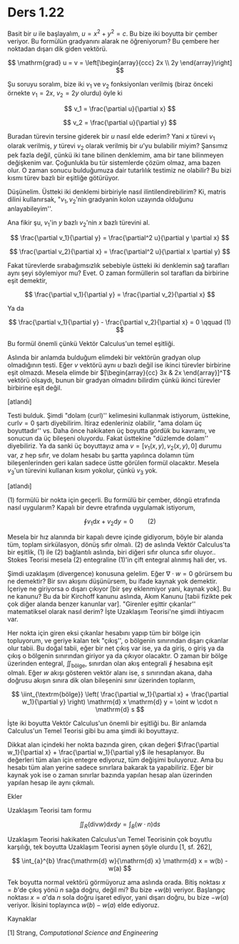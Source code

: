 # Ders 1.22

Basit bir $u$ ile başlayalım, $u = x^2 + y^2 = c$. Bu bize iki boyutta bir
çember veriyor. Bu formülün gradyanını alarak ne öğreniyorum? Bu çembere her
noktadan dışarı dik giden vektörü.

$$
\mathrm{grad} u = v = \left[\begin{array}{ccc}
2x \\ 2y
\end{array}\right]
$$

Şu soruyu soralım, bize iki $v_1$ ve $v_2$ fonksiyonları verilmiş (biraz önceki
örnekte $v_1 = 2x$, $v_2 = 2y$ olurdu) öyle ki

$$
v_1 = \frac{\partial u}{\partial x}
$$

$$
v_2 = \frac{\partial u}{\partial y}
$$

Buradan türevin tersine giderek bir $u$ nasıl elde ederim? Yani $x$ türevi $v_1$
olarak verilmiş, $y$ türevi $v_2$ olarak verilmiş bir $u$'yu bulabilir miyim?
Şansımız pek fazla değil, çünkü iki tane bilinen denklemim, ama bir tane
bilinmeyen değişkenim var. Çoğunlukla bu tür sistemlerde çözüm olmaz, ama bazen
olur. O zaman sonucu bulduğumuza dair tutarlılık testimiz ne olabilir?
Bu bizi kısmı türev bazlı bir eşitliğe götürüyor.

Düşünelim. Üstteki iki denklemi birbiriyle nasıl ilintilendirebilirim? Ki,
matris dilini kullanırsak, "$v_1,v_2$'nin gradyanin kolon uzayında olduğunu
anlayabileyim''. 

Ana fikir şu, $v_1$'in $y$ bazlı $v_2$'nin $x$ bazlı türevini al.

$$
\frac{\partial v_1}{\partial y} = \frac{\partial^2 u}{\partial y \partial x}
$$

$$
\frac{\partial v_2}{\partial x} = \frac{\partial^2 u}{\partial x \partial y}
$$

Fakat türevlerde sırabağımsızlık sebebiyle üstteki iki denklemin sağ tarafları
aynı şeyi söylemiyor mu? Evet. O zaman formüllerin sol tarafları da birbirine
eşit demektir,

$$
\frac{\partial v_1}{\partial y} = \frac{\partial v_2}{\partial x} 
$$

Ya da

$$
\frac{\partial v_1}{\partial y} - \frac{\partial v_2}{\partial x} = 0
\qquad (1)
$$

Bu formül önemli çünkü Vektör Calculus'un temel eşitliği.

Aslında bir anlamda bulduğum elimdeki bir vektörün gradyan olup olmadığının
testi. Eğer $v$ vektörü aynı $u$ bazlı değil ise ikinci türevler birbirine
eşit olmazdı. Mesela elimde bir $[\begin{array}{cc} 3x & 2x \end{array}]^T$
vektörü olsaydı, bunun bir gradyan olmadını bilirdim çünkü ikinci türevler
birbirine eşit değil.

[atlandı]

Testi bulduk. Şimdi "dolam (curl)'' kelimesini kullanmak istiyorum, üsttekine,
$\mathrm{curl} v = 0$ şartı diyebilirim. İtiraz edenleriniz olabilir, "ama dolam üç
boyuttadır'' vs. Daha önce hakikaten üç boyutta gördük bu kavramı, ve sonucun da
üç bileşeni oluyordu. Fakat üsttekine "düzlemde dolam'' diyebiliriz.  Ya da
sanki üç boyuttayız ama $v = [v_1(x,y), v_2(x,y), 0]$ durumu var, $z$ hep sıfır,
ve dolam hesabı bu şartta yapılınca dolamın tüm bileşenlerinden geri kalan
sadece üstte görülen formül olacaktır. Mesela $v_3$'un türevini kullanan kısım
yokolur, çünkü $v_3$ yok.

[atlandı]

(1) formülü bir nokta için geçerli. Bu formülü bir çember, döngü etrafında
nasıl uygularım? Kapalı bir devre etrafında uygulamak istiyorum,

$$
\oint v_1 \mathrm{d} x + v_2 \mathrm{d} y = 0
\qquad (2)
$$
 
Mesela bir hız alanında bir kapalı devre içinde gidiyorum, böyle bir alanda tüm,
toplam sirkülasyon, dönüş sıfır olmalı. (2) de aslında Vektör Calculus'ta bir
eşitlik, (1) ile (2) bağlantılı aslında, biri diğeri sıfır olunca sıfır oluyor..
Stokes Teorisi mesela (2) entegraline (1)'in çift entegral alınmış hali der, vs.

Şimdi uzaklaşım (divergence) konusuna gelelim. Eğer $\nabla \cdot w = 0$
görürsem bu ne demektir? Bir sıvı akışını düşünürsem, bu ifade kaynak yok
demektir. İçeriye ne giriyorsa o dışarı çıkıyor [bir şey eklenmiyor yani, kaynak
yok]. Bu ne kanunu? Bu da bir Kirchoff kanunu aslında, Akım Kanunu [tabii
fizikte pek çok diğer alanda benzer kanunlar var]. "Girenler eşittir çıkanlar''
matematiksel olarak nasıl derim? İşte Uzaklaşım Teorisi'ne şimdi ihtiyacım var.

Her nokta için giren eksi çıkanlar hesabını yapıp tüm bir bölge için topluyorum,
ve geriye kalan tek "çıkış'', o bölgenin sınırından dışarı çıkanlar olur tabii.
Bu doğal tabii, eğer bir net çıkış var ise, ya da giriş, o giriş ya da çıkış o
bölgenin sınırından giriyor ya da çıkıyor olacaktır. O zaman bir bölge üzerinden
entegral, $\iint_{\textrm{bölge}}$, sınırdan olan akış entegrali $\oint$
hesabına eşit olmalı. Eğer $w$ akışı gösteren vektör alanı ise, $s$ sınırından
akana, daha doğrusu akışın sınıra dik olan bileşenini sınır üzerinden toplarım,

$$
\iint_{\textrm{bölge}} \left( 
\frac{\partial w_1}{\partial x} +
\frac{\partial w_1}{\partial y} \right)
\mathrm{d} x \mathrm{d} y =
\oint w \cdot n \mathrm{d} s
$$

İşte iki boyutta Vektör Calculus'un önemli bir eşitliği bu. Bir anlamda
Calculus'un Temel Teorisi gibi bu ama şimdi iki boyuttayız.

Dikkat alan içindeki her nokta bazında giren, çıkan değeri $\frac{\partial w_1}{\partial x} + \frac{\partial w_1}{\partial y}$
ile hesaplanıyor. Bu değerleri tüm alan için entegre ediyoruz, tüm değişimi
buluyoruz. Ama bu hesabı tüm alan yerine sadece sınırlara bakarak ta
yapabiliriz. Eğer bir kaynak yok ise o zaman sınırlar bazında yapılan hesap
alan üzerinden yapılan hesap ile aynı çıkmalı.

Ekler

Uzaklaşım Teorisi tam formu

$$
\iint_R (\mathrm{div} w) \mathrm{d} x \mathrm{d} y = \int_B  ( w \cdot n ) \mathrm{d} s
$$

Uzaklaşım Teorisi hakikaten Calculus'un Temel Teorisinin çok boyutlu karşılığı,
tek boyutta Uzaklaşım Teorisi aynen şöyle olurdu [1, sf. 262],

$$
\int_{a}^{b} \frac{\mathrm{d} w}{\mathrm{d} x} \mathrm{d} x = w(b) - w(a)
$$

Tek boyutta normal vektörü görmüyoruz ama aslında orada. Bitiş noktası
$x=b$'de çıkış yönü $n$ sağa doğru, değil mi? Bu bize $+w(b)$ veriyor.
Başlangıç noktası $x=a$'da $n$ sola doğru işaret ediyor, yani dışarı doğru,
bu bize $-w(a)$ veriyor. İkisini toplayınca $w(b) - w(a)$ elde ediyoruz.

Kaynaklar

[1] Strang, *Computational Science and Engineering*



